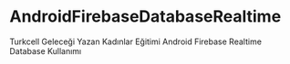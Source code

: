# AndroidFirebaseDatabaseRealtime
Turkcell Geleceği Yazan Kadınlar Eğitimi Android Firebase Realtime Database Kullanımı
